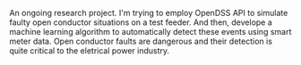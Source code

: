 An ongoing research project. I'm trying to employ OpenDSS API to simulate faulty open conductor situations on a test feeder. And then, develope a machine learning algorithm to automatically detect these events using smart meter data.
Open conductor faults are dangerous and their detection is quite critical to the eletrical power industry.